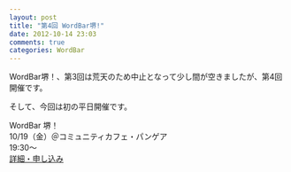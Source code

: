 ```yaml
---
layout: post
title: "第4回 WordBar堺!"
date: 2012-10-14 23:03
comments: true
categories: WordBar
---
```

WordBar堺！、第3回は荒天のため中止となって少し間が空きましたが、第4回開催です。

そして、今回は初の平日開催です。


WordBar 堺！  
10/19（金）＠コミュニティカフェ・パンゲア  
19:30～  
[詳細・申し込み](http://www.zusaar.com/event/415008)  

